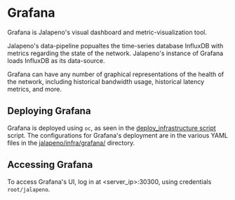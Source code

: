 # Grafana

Grafana is Jalapeno's visual dashboard and metric-visualization tool.

Jalapeno's data-pipeline popualtes the time-series database InfluxDB with metrics regarding the state of the network. 
Jalapeno's instance of Grafana loads InfluxDB as its data-source. 

Grafana can have any number of graphical representations of the health of the network, including historical bandwidth usage, historical latency metrics, and more. 

## Deploying Grafana
Grafana is deployed using `oc`, as seen in the [deploy_infrastructure script](../deploy_infrastructure.sh) script. The configurations for Grafana's deployment are in the various YAML files in the [jalapeno/infra/grafana/](.) directory.  

## Accessing Grafana
To access Grafana's UI, log in at <server_ip>:30300, using credentials `root/jalapeno`.

